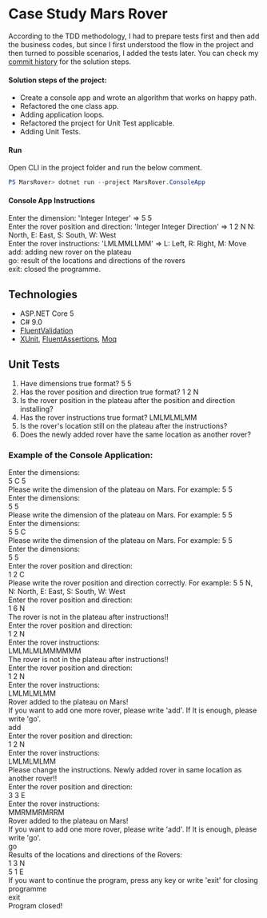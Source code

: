 # Case Study Mars Rover

According to the TDD methodology, I had to prepare tests first and then add the business codes, but since I first understood the flow in the project and then turned to possible scenarios, I added the tests later. You can check my [commit history](https://github.com/iayti/MarsRover/commits/master) for the solution steps.

#### Solution steps of the project:
* Create a console app and wrote an algorithm that works on happy path.
* Refactored the one class app.
* Adding application loops.
* Refactored the project for Unit Test applicable.
* Adding Unit Tests.

#### Run 
Open CLI in the project folder and run the below comment.
```powershell
PS MarsRover> dotnet run --project MarsRover.ConsoleApp
```
#### Console App Instructions
Enter the dimension: 'Integer Integer' => 5 5  
Enter the rover position and direction: 'Integer Integer Direction' => 1 2 N  N: North, E: East, S: South, W: West  
Enter the rover instructions: 'LMLMMLLMM' => L: Left, R: Right, M: Move
add: adding new rover on the plateau  
go: result of the locations and directions of the rovers  
exit: closed the programme.  

## Technologies
* ASP.NET Core 5
* C# 9.0
* [FluentValidation](https://fluentvalidation.net/)
* [XUnit](https://xunit.net/), [FluentAssertions](https://fluentassertions.com/), [Moq](https://github.com/moq)

## Unit Tests
1. Have dimensions true format? 5 5
2. Has the rover position and direction true format? 1 2 N
3. Is the rover position in the plateau after the position and direction installing?
4. Has the rover instructions true format?  LMLMLMLMM 
5. Is the rover's location still on the plateau after the instructions?
6. Does the newly added rover have the same location as another rover?

### Example of the Console Application: 

Enter the dimensions:  
5 C 5  
Please write the dimension of the plateau on Mars. For example: 5 5  
Enter the dimensions:  
5  5  
Please write the dimension of the plateau on Mars. For example: 5 5  
Enter the dimensions:  
5 5 C  
Please write the dimension of the plateau on Mars. For example: 5 5  
Enter the dimensions:  
5 5  
Enter the rover position and direction:  
1 2 C  
Please write the rover position and direction correctly. For example: 5 5 N, N: North, E: East, S: South, W: West  
Enter the rover position and direction:  
1 6 N  
The rover is not in the plateau after instructions!!  
Enter the rover position and direction:  
1 2 N  
Enter the rover instructions:  
LMLMLMLMMMMMM  
The rover is not in the plateau after instructions!!  
Enter the rover position and direction:  
1 2 N  
Enter the rover instructions:  
LMLMLMLMM  
Rover added to the plateau on Mars!  
If you want to add one more rover, please write 'add'. If It is enough, please write 'go'.  
add  
Enter the rover position and direction:  
1 2 N  
Enter the rover instructions:  
LMLMLMLMM  
Please change the instructions. Newly added rover in same location as another rover!!  
Enter the rover position and direction:  
3 3 E  
Enter the rover instructions:  
MMRMMRMRRM  
Rover added to the plateau on Mars!  
If you want to add one more rover, please write 'add'. If It is enough, please write 'go'.  
go  
Results of the locations and directions of the Rovers:  
1 3 N  
5 1 E  
If you want to continue the program, press any key or write 'exit' for closing programme  
exit  
Program closed!  

 


